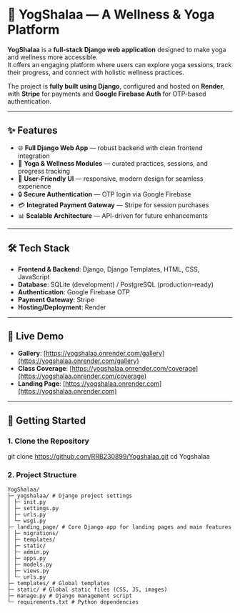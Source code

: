 # 🧘 YogShalaa — A Wellness & Yoga Platform

**YogShalaa** is a **full-stack Django web application** designed to make yoga and wellness more accessible.  
It offers an engaging platform where users can explore yoga sessions, track their progress, and connect with holistic wellness practices.  

The project is **fully built using Django**, configured and hosted on **Render**, with **Stripe** for payments and **Google Firebase Auth** for OTP-based authentication.

---

## ✨ Features
- 🌐 **Full Django Web App** — robust backend with clean frontend integration  
- 🧘 **Yoga & Wellness Modules** — curated practices, sessions, and progress tracking  
- 👤 **User-Friendly UI** — responsive, modern design for seamless experience  
- 🔒 **Secure Authentication** — OTP login via Google Firebase  
- 💳 **Integrated Payment Gateway** — Stripe for session purchases  
- 📊 **Scalable Architecture** — API-driven for future enhancements  

---

## 🛠️ Tech Stack
- **Frontend & Backend**: Django, Django Templates, HTML, CSS, JavaScript  
- **Database**: SQLite (development) / PostgreSQL (production-ready)  
- **Authentication**: Google Firebase OTP  
- **Payment Gateway**: Stripe  
- **Hosting/Deployment**: Render  

---

## 🚀 Live Demo
- **Gallery**: [https://yogshalaa.onrender.com/gallery](https://yogshalaa.onrender.com/gallery)  
- **Class Coverage**: [https://yogshalaa.onrender.com/coverage](https://yogshalaa.onrender.com/coverage)
- **Landing Page**: [https://yogshalaa.onrender.com](https://yogshalaa.onrender.com)

---

## 🚀 Getting Started

### 1. Clone the Repository
git clone https://github.com/RRB230899/Yogshalaa.git
cd Yogshalaa

### 2. Project Structure

```text
YogShalaa/
├─ yogshalaa/ # Django project settings
│ ├─ init.py
│ ├─ settings.py
│ ├─ urls.py
│ └─ wsgi.py
├─ landing_page/ # Core Django app for landing pages and main features
│ ├─ migrations/
│ ├─ templates/
│ ├─ static/
│ ├─ admin.py
│ ├─ apps.py
│ ├─ models.py
│ ├─ views.py
│ └─ urls.py
├─ templates/ # Global templates
├─ static/ # Global static files (CSS, JS, images)
├─ manage.py # Django management script
└─ requirements.txt # Python dependencies
